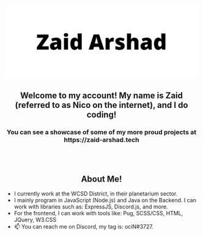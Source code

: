 ![Me](https://raw.githubusercontent.com/zaida04/zaida04/master/me.png)
<div>
  <span><h2 align="center">Welcome to my account! My name is Zaid (referred to as Nico on the internet), and I do coding!</h2><h3 align="center">You can see a showcase of some of my more proud projects at https://zaid-arshad.tech</h3></span>
  </div>
  <br>
  <br>
<h2 align="center">
About Me!
  </h2>
  
- I currently work at the WCSD District, in their planetarium sector.
- I mainly program in JavaScript (Node.js) and Java on the Backend. I can work with libraries such as: ExpressJS, Discord.js, and more.
- For the frontend, I can work with tools like: Pug, SCSS/CSS, HTML, JQuery, W3.CSS
- 📫 You can reach me on Discord, my tag is: ociN#3727.
